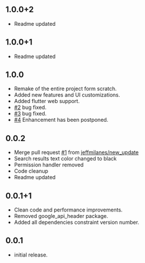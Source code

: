 ## 1.0.0+2
* Readme updated

## 1.0.0+1
* Readme updated

## 1.0.0
* Remake of the entire project form scratch.
* Added new features and UI customizations.
* Added flutter web support.
* [#2](https://github.com/rvndsngwn/map_location_picker/issues/2) bug fixed.
* [#3](https://github.com/rvndsngwn/map_location_picker/issues/3) bug fixed.
* [#4](https://github.com/rvndsngwn/map_location_picker/issues/4) Enhancement has been postponed.

## 0.0.2
* Merge pull request [#1](https://github.com/rvndsngwn/map_location_picker/pull/1) from [jeffmilanes/new_update](https://github.com/jeffmilanes)
* Search results text color changed to black
* Permission handler removed
* Code cleanup
* Readme updated


## 0.0.1+1
* Clean code and performance improvements.
* Removed google_api_header package.
* Added all dependencies constraint version number.


## 0.0.1
* initial release.